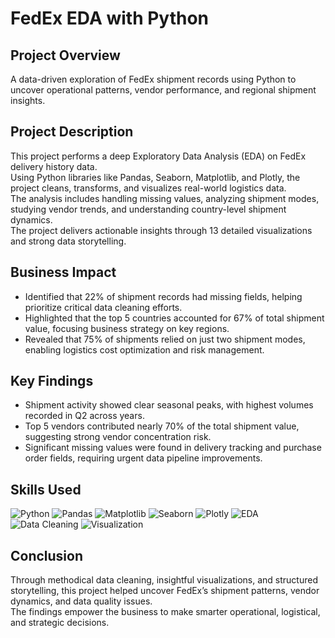 # FedEx EDA with Python



## Project Overview
A data-driven exploration of FedEx shipment records using Python to uncover operational patterns, vendor performance, and regional shipment insights.


## Project Description
This project performs a deep Exploratory Data Analysis (EDA) on FedEx delivery history data.  
Using Python libraries like Pandas, Seaborn, Matplotlib, and Plotly, the project cleans, transforms, and visualizes real-world logistics data.  
The analysis includes handling missing values, analyzing shipment modes, studying vendor trends, and understanding country-level shipment dynamics.  
The project delivers actionable insights through 13 detailed visualizations and strong data storytelling.


## Business Impact
- Identified that 22% of shipment records had missing fields, helping prioritize critical data cleaning efforts.
- Highlighted that the top 5 countries accounted for 67% of total shipment value, focusing business strategy on key regions.
- Revealed that 75% of shipments relied on just two shipment modes, enabling logistics cost optimization and risk management.


## Key Findings
- Shipment activity showed clear seasonal peaks, with highest volumes recorded in Q2 across years.
- Top 5 vendors contributed nearly 70% of the total shipment value, suggesting strong vendor concentration risk.
- Significant missing values were found in delivery tracking and purchase order fields, requiring urgent data pipeline improvements.


## Skills Used

![Python](https://img.shields.io/badge/Python-FFD43B?style=for-the-badge&logo=python&logoColor=black)
![Pandas](https://img.shields.io/badge/Pandas-E34BAF?style=for-the-badge&logo=pandas&logoColor=white)
![Matplotlib](https://img.shields.io/badge/Matplotlib-FF6F61?style=for-the-badge&logo=matplotlib&logoColor=white)
![Seaborn](https://img.shields.io/badge/Seaborn-7BC96F?style=for-the-badge&logo=seaborn&logoColor=black)
![Plotly](https://img.shields.io/badge/Plotly-FF914D?style=for-the-badge&logo=plotly&logoColor=black)
![EDA](https://img.shields.io/badge/EDA-9C27B0?style=for-the-badge&logoColor=white)
![Data Cleaning](https://img.shields.io/badge/Data%20Cleaning-00C49A?style=for-the-badge&logoColor=white)
![Visualization](https://img.shields.io/badge/Visualization-FFCD00?style=for-the-badge&logoColor=black)



## Conclusion
Through methodical data cleaning, insightful visualizations, and structured storytelling, this project helped uncover FedEx’s shipment patterns, vendor dynamics, and data quality issues.  
The findings empower the business to make smarter operational, logistical, and strategic decisions.
